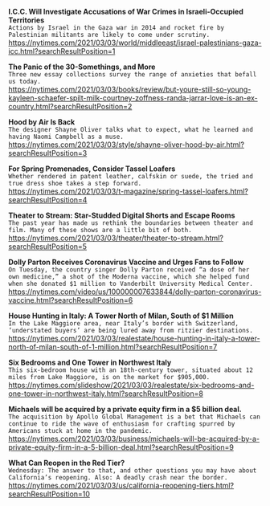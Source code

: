 **I.C.C. Will Investigate Accusations of War Crimes in Israeli-Occupied Territories**\
`Actions by Israel in the Gaza war in 2014 and rocket fire by Palestinian militants are likely to come under scrutiny.`\
https://nytimes.com/2021/03/03/world/middleeast/israel-palestinians-gaza-icc.html?searchResultPosition=1

**The Panic of the 30-Somethings, and More**\
`Three new essay collections survey the range of anxieties that befall us today.`\
https://nytimes.com/2021/03/03/books/review/but-youre-still-so-young-kayleen-schaefer-spilt-milk-courtney-zoffness-randa-jarrar-love-is-an-ex-country.html?searchResultPosition=2

**Hood by Air Is Back**\
`The designer Shayne Oliver talks what to expect, what he learned and having Naomi Campbell as a muse.`\
https://nytimes.com/2021/03/03/style/shayne-oliver-hood-by-air.html?searchResultPosition=3

**For Spring Promenades, Consider Tassel Loafers**\
`Whether rendered in patent leather, calfskin or suede, the tried and true dress shoe takes a step forward.`\
https://nytimes.com/2021/03/03/t-magazine/spring-tassel-loafers.html?searchResultPosition=4

**Theater to Stream: Star-Studded Digital Shorts and Escape Rooms**\
`The past year has made us rethink the boundaries between theater and film. Many of these shows are a little bit of both.`\
https://nytimes.com/2021/03/03/theater/theater-to-stream.html?searchResultPosition=5

**Dolly Parton Receives Coronavirus Vaccine and Urges Fans to Follow**\
`On Tuesday, the country singer Dolly Parton received “a dose of her own medicine,” a shot of the Moderna vaccine, which she helped fund when she donated $1 million to Vanderbilt University Medical Center.`\
https://nytimes.com/video/us/100000007633844/dolly-parton-coronavirus-vaccine.html?searchResultPosition=6

**House Hunting in Italy: A Tower North of Milan, South of $1 Million**\
`In the Lake Maggiore area, near Italy’s border with Switzerland, ‘understated buyers’ are being lured away from ritzier destinations.`\
https://nytimes.com/2021/03/03/realestate/house-hunting-in-italy-a-tower-north-of-milan-south-of-1-million.html?searchResultPosition=7

**Six Bedrooms and One Tower in Northwest Italy**\
`This six-bedroom house with an 18th-century tower, situated about 12 miles from Lake Maggiore, is on the market for $905,000.`\
https://nytimes.com/slideshow/2021/03/03/realestate/six-bedrooms-and-one-tower-in-northwest-italy.html?searchResultPosition=8

**Michaels will be acquired by a private equity firm in a $5 billion deal.**\
`The acquisition by Apollo Global Management is a bet that Michaels can continue to ride the wave of enthusiasm for crafting spurred by Americans stuck at home in the pandemic.`\
https://nytimes.com/2021/03/03/business/michaels-will-be-acquired-by-a-private-equity-firm-in-a-5-billion-deal.html?searchResultPosition=9

**What Can Reopen in the Red Tier?**\
`Wednesday: The answer to that, and other questions you may have about California’s reopening. Also: A deadly crash near the border.`\
https://nytimes.com/2021/03/03/us/california-reopening-tiers.html?searchResultPosition=10

